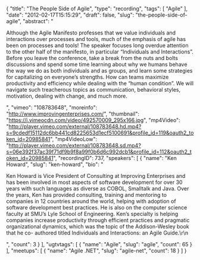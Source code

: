 {
  "title": "The People Side of Agile",
  "type": "recording",
  "tags": [
    "Agile"
  ],
  "date": "2012-02-17T15:15:29",
  "draft": false,
  "slug": "the-people-side-of-agile",
  "abstract": "<p>Although the Agile Manifesto professes that we value individuals and interactions over processes and tools, much of the emphasis of agile has been on processes and tools! The speaker focuses long overdue attention to the other half of the manifesto, in particular &ldquo;Individuals and Interactions&rdquo;. Before you leave the conference, take a break from the nuts and bolts discussions and spend some time learning about why we humans behave the way we do as both individuals and as groups, and learn some strategies for capitalizing on everyone&rsquo;s strengths. How can teams maximize productivity and efficiency while dealing with the &ldquo;human condition&rdquo;. We will navigate such treacherous topics as communication, behavioral styles, motivation, dealing with change, and much more.</p>",
  "vimeo": "108783648",
  "moreinfo": "http://www.improvingenterprises.com/",
  "thumbnail": "https://i.vimeocdn.com/video/492570009_295x166.jpg",
  "mp4Video": "http://player.vimeo.com/external/108783648.hd.mp4?s=9cdedf15112dc6bb441cd8225653d1ecf5100691&profile_id=119&oauth2_token_id=20985841",
  "mp4VideoLow": "http://player.vimeo.com/external/108783648.sd.mp4?s=06e392f37ac39f71df9b9f8a99f0b6d6c992dcb1&profile_id=112&oauth2_token_id=20985841",
  "recordingID": 737,
  "speakers": [
    {
      "name": "Ken Howard",
      "slug": "ken-howard",
      "bio": "<p>Ken Howard is Vice President of Consulting at Improving Enterprises and has been involved in most aspects of software development for over 30 years with such languages as diverse as COBOL, Smalltalk and Java. Over the years, Ken has provided consulting, training and mentoring to companies in 12 countries around the world, helping with adoption of software development best practices. He is also on the computer science faculty at SMU’s Lyle School of Engineering. Ken’s specialty is helping companies increase productivity through efficient practices and pragmatic organizational dynamics, which was the topic of the Addison-Wesley book that he co- authored titled Individuals and Interactions: an Agile Guide.\r\n</p>",
      "count": 3
    }
  ],
  "ugtvtags": [
    {
      "name": "Agile",
      "slug": "agile",
      "count": 65
    }
  ],
  "meetups": [
    {
      "name": "Agile .NET",
      "slug": "agile-net",
      "count": 18
    }
  ]
}